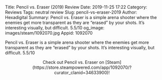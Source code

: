 Title: Pencil vs. Eraser (2019) Review
Date: 2019-11-25 17:22
Category: Reviews
Tags: neutral review
Slug: pencil-vs-eraser-2019
Author: Hexadigital
Summary: Pencil vs. Eraser is a simple arena shooter where the enemies get more transparent as they are “erased” by your shots. It’s interesting visually, but difficult. 5.5/10
og_image: images/steam/1092070.jpg
Appid: 1092070

Pencil vs. Eraser is a simple arena shooter where the enemies get more transparent as they are “erased” by your shots. It’s interesting visually, but difficult. 5.5/10

<center>Check out Pencil vs. Eraser on [Steam](https://store.steampowered.com/app/1092070/?curator_clanid=34633900)!</center>

